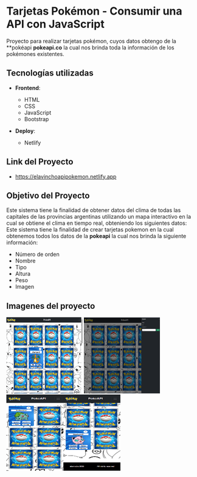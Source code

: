 # Tarjetas Pokémon - Consumir una API con JavaScript

Proyecto para realizar tarjetas pokémon, cuyos datos obtengo de la **pokéapi **pokeapi.co** la cual nos brinda toda la información de los pokémones existentes.

## Tecnologías utilizadas

- **Frontend**:
  - HTML
  - CSS
  - JavaScript
  - Bootstrap

- **Deploy**:
  - Netlify

## Link del Proyecto
- https://elavinchoapipokemon.netlify.app
  
## Objetivo del Proyecto

Este sistema tiene la finalidad de obtener datos del clima de todas las capitales de las provincias argentinas utilizando un mapa interactivo en la cual se obtiene el clima en tiempo real, obteniendo los siguientes datos:
Este sistema tiene la finalidad de crear tarjetas pokemon en la cual obtenemos todos los datos de la **pokeapi** la cual nos brinda la siguiente información:

- Número de orden
- Nombre
- Tipo
- Altura
- Peso
- Imagen

## Imagenes del proyecto

<img src="https://github.com/elavincho/pokeapi/blob/master/img/Captura_de_pantalla_1.png" width="200" height="200" alt="img"/> <img src="https://github.com/elavincho/pokeapi/blob/master/img/Captura_de_pantalla_2.png" width="200" height="200" alt="img"/><img src="https://github.com/elavincho/pokeapi/blob/master/img/Captura_de_pantalla_3.png" width="150" height="200" alt="img"/><img src="https://github.com/elavincho/pokeapi/blob/master/img/Captura_de_pantalla_4.png" width="150" height="200" alt="img"/>
